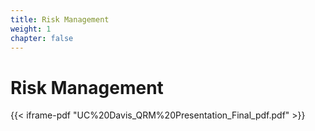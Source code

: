```yaml
---
title: Risk Management
weight: 1
chapter: false
---
```


# Risk Management

{{< iframe-pdf "UC%20Davis_QRM%20Presentation_Final_pdf.pdf" >}}

